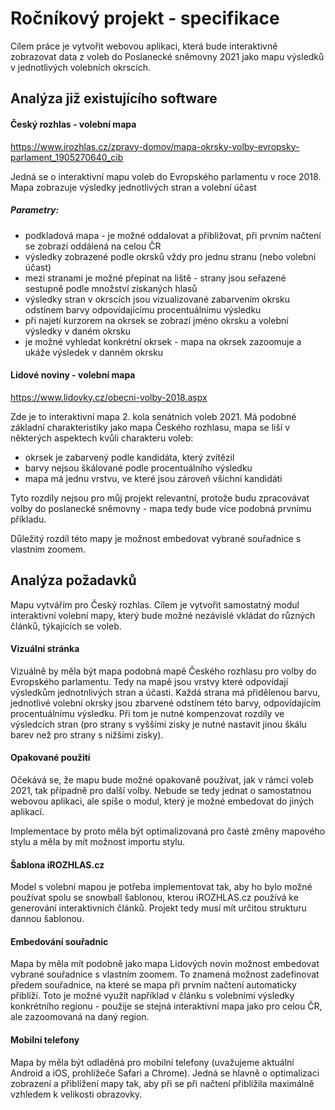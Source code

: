 # Ročníkový projekt - specifikace

Cílem práce je vytvořit webovou aplikaci, která bude interaktivně zobrazovat data z voleb do Poslanecké sněmovny 2021 jako mapu výsledků v jednotlivých volebních okrscích.

## Analýza již existujícího software

#### Český rozhlas - volební mapa 

https://www.irozhlas.cz/zpravy-domov/mapa-okrsky-volby-evropsky-parlament_1905270640_cib

Jedná se o interaktivní mapu voleb do Evropského parlamentu v roce 2018. Mapa zobrazuje výsledky jednotlivých stran a volební účast

##### Parametry:
- podkladová mapa - je možné oddalovat a přibližovat, při prvním načtení se zobrazí oddálená na celou ČR
- výsledky zobrazené podle okrsků vždy pro jednu stranu (nebo volební účast)
- mezi stranami je možné přepínat na liště - strany jsou seřazené sestupně podle množství získaných hlasů
- výsledky stran v okrscích jsou vizualizované zabarvením okrsku odstínem barvy odpovídajícímu procentuálnímu výsledku
- při najetí kurzorem na okrsek se zobrazí jméno okrsku a volební výsledky v daném okrsku
- je možné vyhledat konkrétní okrsek - mapa na okrsek zazoomuje a ukáže výsledek v danném okrsku

#### Lidové noviny - volební mapa 

https://www.lidovky.cz/obecni-volby-2018.aspx

Zde je to interaktivní mapa 2. kola senátních voleb 2021.
Má podobné základní charakteristiky jako mapa Českého rozhlasu, mapa se liší v některých aspektech kvůli charakteru voleb:
- okrsek je zabarvený podle kandidáta, který zvítězil
- barvy nejsou škálované podle procentuálního výsledku
- mapa má jednu vrstvu, ve které jsou zároveň všichni kandidáti

Tyto rozdíly nejsou pro můj projekt relevantní, protože budu zpracovávat volby do poslanecké sněmovny - mapa tedy bude více podobná prvnímu příkladu.

Důležitý rozdíl této mapy je možnost embedovat vybrané souřadnice s vlastním zoomem.

## Analýza požadavků

Mapu vytvářím pro Český rozhlas. Cílem je vytvořit samostatný modul interaktivní volební mapy, který bude možné nezávislé vkládat do různých článků, týkajících se voleb. 

#### Vizuální stránka

Vizuálně by měla být mapa podobná mapě Českého rozhlasu pro volby do Evropského parlamentu. Tedy na mapě jsou vrstvy které odpovídají výsledkům jednotnlivých stran a účasti. Každá strana má přidělenou barvu, jednotlivé volební okrsky jsou zbarvené odstínem této barvy, odpovídajícím procentuálnímu výsledku. Při tom je nutné kompenzovat rozdíly ve výsledcích stran (pro strany s vyššími zisky je nutné nastavit jinou škálu barev než pro strany s nižšími zisky).

#### Opakované použití

Očekává se, že mapu bude možné opakovaně používat, jak v rámci voleb 2021, tak případně pro další volby. Nebude se tedy jednat o samostatnou webovou aplikaci, ale spíše o modul, který je možné embedovat do jiných aplikací.

Implementace by proto měla být optimalizovaná pro časté změny mapového stylu a měla by mít možnost importu stylu.

#### Šablona iROZHLAS.cz

Model s volební mapou je potřeba implementovat tak, aby ho bylo možné používat spolu se snowball šablonou, kterou iROZHLAS.cz používá ke generování interaktivních článků. Projekt tedy musí mít určitou strukturu dannou šablonou.

#### Embedování souřadnic

Mapa by měla mít podobně jako mapa Lidových novin možnost embedovat vybrané souřadnice s vlastním zoomem. To znamená možnost zadefinovat předem souřadnice, na které se mapa při prvním načtení automaticky přiblíží. Toto je možné využít například v článku s volebními výsledky konkrétního regionu - použije se stejná interaktivní mapa jako pro celou ČR, ale zazoomovaná na daný region.

#### Mobilní telefony

Mapa by měla být odladěná pro mobilní telefony (uvažujeme aktuální Android a iOS, prohlížeče Safari a Chrome). Jedná se hlavně o optimalizaci zobrazení a přiblížení mapy tak, aby při se při načtení přiblížila maximálně vzhledem k velikosti obrazovky.

